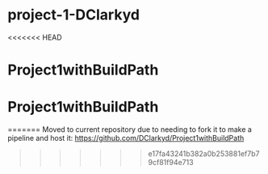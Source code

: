 # project-1-DClarkyd
<<<<<<< HEAD
# Project1withBuildPath
# Project1withBuildPath
=======
Moved to current repository due to needing to fork it to make a pipeline and host it:
https://github.com/DClarkyd/Project1withBuildPath
>>>>>>> e17fa43241b382a0b253881ef7b79cf81f94e713
